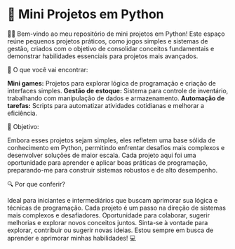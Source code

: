 # 🚀 Mini Projetos em Python 

👋🏼 Bem-vindo ao meu repositório de mini projetos em Python! Este espaço reúne pequenos projetos práticos, como jogos simples e sistemas de gestão, criados com o objetivo de consolidar conceitos fundamentais e demonstrar habilidades essenciais para projetos mais avançados.

🔧 O que você vai encontrar:

<b>Mini games:</b> Projetos para explorar lógica de programação e criação de interfaces simples.
<b>Gestão de estoque:</b> Sistema para controle de inventário, trabalhando com manipulação de dados e armazenamento.
<b>Automação de tarefas:</b> Scripts para automatizar atividades cotidianas e melhorar a eficiência.


🎯 Objetivo: 

Embora esses projetos sejam simples, eles refletem uma base sólida de conhecimento em Python, permitindo enfrentar desafios mais complexos e desenvolver soluções de maior escala. Cada projeto aqui foi uma oportunidade para aprender e aplicar boas práticas de programação, preparando-me para construir sistemas robustos e de alto desempenho.


🔍 Por que conferir?

Ideal para iniciantes e intermediários que buscam aprimorar sua lógica e técnicas de programação.
Cada projeto é um passo na direção de sistemas mais complexos e desafiadores.
Oportunidade para colaborar, sugerir melhorias e explorar novos conceitos juntos.
Sinta-se à vontade para explorar, contribuir ou sugerir novas ideias. Estou sempre em busca de aprender e aprimorar minhas habilidades! 💻
